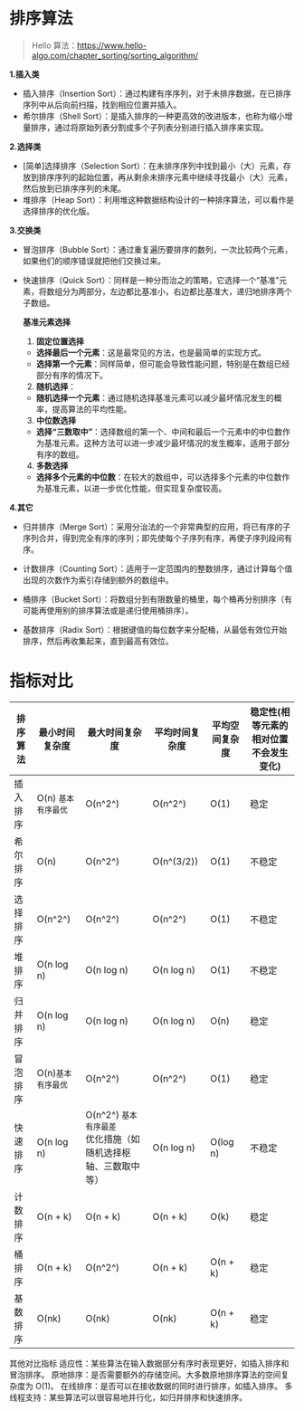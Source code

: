  # 排序算法
> Hello 算法：https://www.hello-algo.com/chapter_sorting/sorting_algorithm/

**1.插入类**

* 插入排序（Insertion Sort）：通过构建有序序列，对于未排序数据，在已排序序列中从后向前扫描，找到相应位置并插入。
* 希尔排序（Shell Sort）：是插入排序的一种更高效的改进版本，也称为缩小增量排序，通过将原始列表分割成多个子列表分别进行插入排序来实现。

**2.选择类**

* [简单]选择排序（Selection Sort）：在未排序序列中找到最小（大）元素，存放到排序序列的起始位置，再从剩余未排序元素中继续寻找最小（大）元素，然后放到已排序序列的末尾。
* 堆排序（Heap Sort）：利用堆这种数据结构设计的一种排序算法，可以看作是选择排序的优化版。

**3.交换类**

* 冒泡排序（Bubble Sort）：通过重复遍历要排序的数列，一次比较两个元素，如果他们的顺序错误就把他们交换过来。

* 快速排序（Quick Sort）：同样是一种分而治之的策略，它选择一个“基准”元素，将数组分为两部分，左边都比基准小，右边都比基准大，递归地排序两个子数组。

  **基准元素选择**

   1. **固定位置选择**
  - **选择最后一个元素**：这是最常见的方法，也是最简单的实现方式。
  - **选择第一个元素**：同样简单，但可能会导致性能问题，特别是在数组已经部分有序的情况下。

  2. **随机选择**：
  - **随机选择一个元素**：通过随机选择基准元素可以减少最坏情况发生的概率，提高算法的平均性能。

  3. **中位数选择**
  - **选择“三数取中”**：选择数组的第一个、中间和最后一个元素中的中位数作为基准元素。这种方法可以进一步减少最坏情况的发生概率，适用于部分有序的数组。

  4.  **多数选择**
  - **选择多个元素的中位数**：在较大的数组中，可以选择多个元素的中位数作为基准元素，以进一步优化性能，但实现复杂度较高。

**4.其它**

* 归并排序（Merge Sort）：采用分治法的一个非常典型的应用，将已有序的子序列合并，得到完全有序的序列；即先使每个子序列有序，再使子序列段间有序。

* 计数排序（Counting Sort）：适用于一定范围内的整数排序，通过计算每个值出现的次数作为索引存储到额外的数组中。
* 桶排序（Bucket Sort）：将数组分到有限数量的桶里，每个桶再分别排序（有可能再使用别的排序算法或是递归使用桶排序）。
* 基数排序（Radix Sort）：根据键值的每位数字来分配桶，从最低有效位开始排序，然后再收集起来，直到最高有效位。

# 指标对比
| 排序算法 | 最小时间复杂度 | 最大时间复杂度 | 平均时间复杂度 | 平均空间复杂度 | 稳定性(相等元素的相对位置不会发生变化) |
| --------| -------------- | -------------- | -------------- | ---------- | ------ |
| 插入排序 | O(n) `基本有序最优` | O(n^2^)        | O(n^2^)        | O(1)      | 稳定   |
| 希尔排序 | O(n)           | O(n^2^)        | O(n^(3/2))     | O(1)      | 不稳定 |
| 选择排序 | O(n^2^)        | O(n^2^)        | O(n^2^)        | O(1)       | 不稳定 |
| 堆排序   | O(n log n)     | O(n log n)     | O(n log n)     | O(1)      | 不稳定 |
| 归并排序 | O(n log n)     | O(n log n)     | O(n log n)     | O(n)      | 稳定   |
| 冒泡排序 | O(n)`基本有序最优`   | O(n^2^)        | O(n^2^)        | O(1)       | 稳定   |
| 快速排序 | O(n log n)     | O(n^2^) `基本有序最差`<br />优化措施（如随机选择枢轴、三数取中等） | O(n log n)     | O(log n)   | 不稳定 |
| 计数排序 | O(n + k)       | O(n + k)       | O(n + k)       | O(k)       | 稳定   |
| 桶排序   | O(n + k)       | O(n^2^)        | O(n + k)       | O(n + k)  | 稳定   |
| 基数排序 | O(nk)          | O(nk)          | O(nk)          | O(n + k)   | 稳定   |

其他对比指标
适应性：某些算法在输入数据部分有序时表现更好，如插入排序和冒泡排序。
原地排序：是否需要额外的存储空间。大多数原地排序算法的空间复杂度为 O(1)。
在线排序：是否可以在接收数据的同时进行排序，如插入排序。
多线程支持：某些算法可以很容易地并行化，如归并排序和快速排序。

